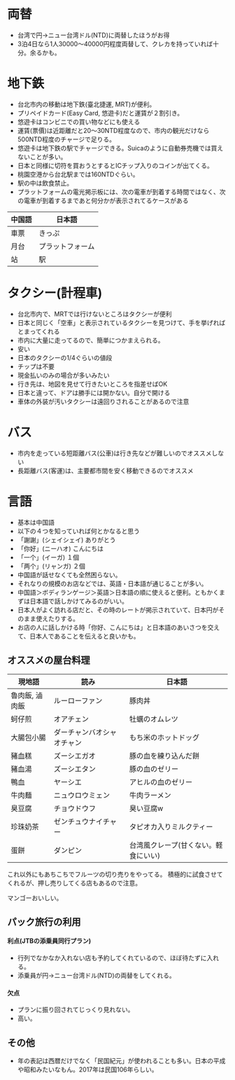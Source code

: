 # 両替

* 台湾で円→ニュー台湾ドル(NTD)に両替したほうがお得
* 3泊4日なら1人30000～40000円程度両替して、クレカを持っていれば十分。余るかも。

# 地下鉄

* 台北市内の移動は地下鉄(臺北捷運, MRT)が便利。
* プリペイドカード(Easy Card, 悠遊卡)だと運賃が２割引き。
 * 悠遊卡はコンビニでの買い物などにも使える
 * 運賃(票價)は近距離だと20～30NTD程度なので、市内の観光だけなら500NTD程度のチャージで足りる。
 * 悠遊卡は地下鉄の駅でチャージできる。Suicaのように自動券売機では買えないことが多い。
* 日本と同様に切符を買おうとするとICチップ入りのコインが出てくる。
* 桃園空港から台北駅までは160NTDぐらい。
* 駅の中は飲食禁止。
* プラットフォームの電光掲示板には、次の電車が到着する時間ではなく、次の電車が到着するまであと何分かが表示されてるケースがある

|中国語|日本語|
|--|--|
|車票|きっぷ|
|月台|プラットフォーム|
|站|駅|

# タクシー(計程車)

* 台北市内で、MRTでは行けないところはタクシーが便利
* 日本と同じく「空車」と表示されているタクシーを見つけて、手を挙げればとまってくれる
 * 市内に大量に走ってるので、簡単につかまえられる。
* 安い
 * 日本のタクシーの1/4ぐらいの値段
 * チップは不要
* 現金払いのみの場合が多いみたい
* 行き先は、地図を見せて行きたいところを指差せばOK
* 日本と違って、ドアは勝手には開かない。自分で開ける
* 車体の外装が汚いタクシーは遠回りされることがあるので注意

# バス

* 市内を走っている短距離バス(公車)は行き先などが難しいのでオススメしない
* 長距離バス(客運)は、主要都市間を安く移動できるのでオススメ

# 言語

* 基本は中国語
* 以下の４つを知っていれば何とかなると思う
 * 「謝謝」(シェイシェイ) ありがとう
 * 「你好」(ニーハオ) こんにちは
 * 「一个」(イーガ) １個
 * 「两个」(リャンガ) ２個
* 中国語が話せなくても全然困らない。
* それなりの規模のお店などでは、英語・日本語が通じることが多い。
* 中国語＞ボディランゲージ＞英語＞日本語の順に使えると便利。ともかくまずは日本語で話しかけてみるのがいい。
* 日本人がよく訪れる店だと、その時のレートが掲示されていて、日本円がそのまま使えたりする。
 * お店の人に話しかける時「你好、こんにちは」と日本語のあいさつを交えて、日本人であることを伝えると良いかも。

## オススメの屋台料理

|現地語|読み|日本語|
|--|--|--|
|魯肉飯, 滷肉飯|ルーローファン|豚肉丼|
|蚵仔煎|オアチェン|牡蠣のオムレツ|
|大腸包小腸|ダーチャンバオシャオチャン|もち米のホットドッグ|
|豬血糕|ズーシエガオ|豚の血を練り込んだ餅|
|豬血湯|ズーシエタン|豚の血のゼリー|
|鴨血|ヤーシエ|アヒルの血のゼリー|
|牛肉麺|ニュウロウミェン|牛肉ラーメン|
|臭豆腐|チョウドウフ|臭い豆腐w|
|珍珠奶茶|ゼンチュウナイチャー|タピオカ入りミルクティー|
|蛋餅|ダンピン|台湾風クレープ(甘くない。軽食にいい)|

これ以外にもあちこちでフルーツの切り売りをやってる。
積極的に試食させてくれるが、押し売りしてくる店もあるので注意。

マンゴーおいしい。

## パック旅行の利用
#### 利点(JTBの添乗員同行プラン)
 * 行列でなかなか入れない店も予約してくれているので、ほぼ待たずに入れる。
 * 添乗員が円→ニュー台湾ドル(NTD)の両替をしてくれる。
#### 欠点
 * プランに振り回されてじっくり見れない。
 * 高い。

## その他

* 年の表記は西暦だけでなく「民国紀元」が使われることも多い。日本の平成や昭和みたいなもん。2017年は民国106年らしい。

